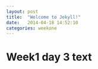 ```yaml
---
layout: post
title:  "Welcome to Jekyll!"
date:   2014-04-18 14:52:10
categories: weekone
---
```


# Week1 day 3 text
